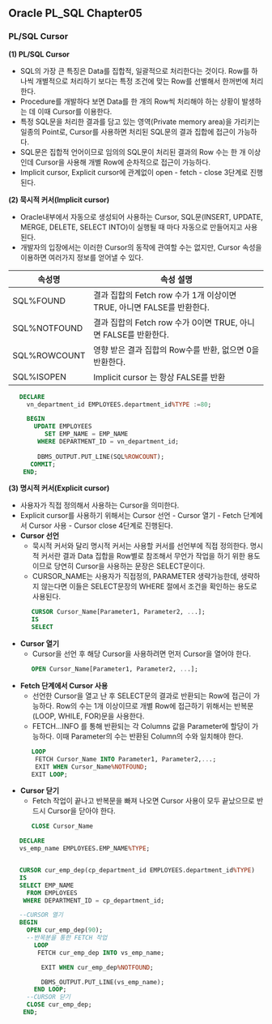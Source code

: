 ## Oracle PL_SQL Chapter05
### PL/SQL Cursor
**(1) PL/SQL Cursor** 
- SQL의 가장 큰 특징은 Data를 집합적, 일괄적으로 처리한다는 것이다.  Row를 하나씩 개별적으로 처리하기 보다는 특정 조건에 맞는 Row를 선별해서 한꺼번에 처리한다. 
- Procedure를 개발하다 보면 Data를 한 개의 Row씩 처리해야 하는 상황이 발생하는 데 이때 Cursor를 이용한다. 
- 특정 SQL문을 처리한 결과를 담고 있는 영역(Private memory area)을 가리키는 일종의 Point로, Cursor를 사용하면 처리된 SQL문의 결과 집합에 접근이 가능하다. 
- SQL문은 집합적 언어이므로 임의의 SQL문이 처리된 결과의 Row 수는 한 개 이상인데 Cursor을 사용해 개별 Row에 순차적으로 접근이 가능하다.   
- Implicit cursor, Explicit cursor에 관계없이 open - fetch - close 3단계로 진행된다. 

**(2) 묵시적 커서(Implicit cursor)**
- Oracle내부에서 자동으로 생성되어 사용하는 Cursor, SQL문(INSERT, UPDATE, MERGE, DELETE, SELECT INTO)이 실행될 때 마다 자동으로 만들어지고 사용된다. 
- 개발자의 입장에서는 이러한 Cursor의 동작에 관여할 수는 없지만, Cursor 속성을 이용하면 여러가지 정보를 얻어낼 수 있다.   

|속성명|속성 설명|
|-----|--------|
|SQL%FOUND| 결과 집합의 Fetch row 수가 1개 이상이면 TRUE, 아니면 FALSE를 반환한다.|
|SQL%NOTFOUND| 결과 집합의 Fetch row 수가 0이면 TRUE, 아니면 FALSE를 반환한다.|
|SQL%ROWCOUNT| 영향 받은 결과 집합의 Row수를 반환, 없으면 0을 반환한다.|
|SQL%ISOPEN|Implicit cursor 는 항상 FALSE를 반환|

```SQL
   DECLARE 
     vn_department_id EMPLOYEES.department_id%TYPE :=80;

     BEGIN 
       UPDATE EMPLOYEES 
          SET EMP_NAME = EMP_NAME 
        WHERE DEPARTMENT_ID = vn_department_id; 
        
        DBMS_OUTPUT.PUT_LINE(SQL%ROWCOUNT); 
      COMMIT;
    END;
```
**(3) 명시적 커서(Explicit cursor)**
- 사용자가 직접 정의해서 사용하는 Cursor을 의미한다. 
- Explicit cursor를 사용하기 위해서는 Cursor 선언 - Cursor 열기 - Fetch 단계에서 Cursor 사용 - Cursor close 4단계로 진행된다.    
- **Cursor 선언**
  - 묵시적 커서와 달리 명시적 커서는 사용할 커서를 선언부에 직접 정의한다. 명시적 커서란 결과 Data 집합을 Row별로 참조해서 무언가 작업을 하기 위한 용도이므로 당연히 Cursor을 사용하는 문장은 SELECT문이다.  
  - CURSOR_NAME는 사용자가 직접정의, PARAMETER 생략가능한데, 생략하지 않는다면 이들은 SELECT문장의 WHERE 절에서 조건을 확인하는 용도로 사용된다. 
  ```SQL
     CURSOR Cursor_Name[Parameter1, Parameter2, ...];
     IS
     SELECT 
  ```
- **Cursor 열기**
  - Cursor을 선언 후 해당 Cursor을 사용하려면 먼저 Cursor을 열어야 한다. 
  ```SQL
     OPEN Cursor_Name[Parameter1, Parameter2, ...];
  ```
- **Fetch 단계에서 Cursor 사용**  
  - 선언한 Cursor을 열고 난 후 SELECT문의 결과로 반환되는 Row에 접근이 가능하다. Row의 수는 1개 이상이므로 개별 Row에 접근하기 위해서는 반복문(LOOP, WHILE, FOR)문을 사용한다. 
  - FETCH...INFO 를 통해 반환되는 각 Columns 값을 Parameter에 할당이 가능하다. 이때 Parameter의 수는 반환된 Column의 수와 일치해야 한다. 
  ```SQL
     LOOP
      FETCH Cursor_Name INTO Parameter1, Parameter2,...;
      EXIT WHEN Cursor_Name%NOTFOUND; 
     EXIT LOOP;  
  ```
- **Cursor 닫기**
  - Fetch 작업이 끝나고 반복문을 빠져 나오면 Cursor 사용이 모두 끝났으므로 반드시 Cursor을 닫아야 한다. 
   ```SQL
      CLOSE Cursor_Name 
   ```

```SQL
   DECLARE 
   vs_emp_name EMPLOYEES.EMP_NAME%TYPE;


   CURSOR cur_emp_dep(cp_department_id EMPLOYEES.department_id%TYPE)
   IS
   SELECT EMP_NAME
     FROM EMPLOYEES 
    WHERE DEPARTMENT_ID = cp_department_id; 

   --CURSOR 열기 
   BEGIN 
     OPEN cur_emp_dep(90);
     --반목분을 통한 FETCH 작업 
       LOOP
        FETCH cur_emp_dep INTO vs_emp_name; 

         EXIT WHEN cur_emp_dep%NOTFOUND;

         DBMS_OUTPUT.PUT_LINE(vs_emp_name);
       END LOOP;
     --CURSOR 닫기 
     CLOSE cur_emp_dep;
    END;    
```
